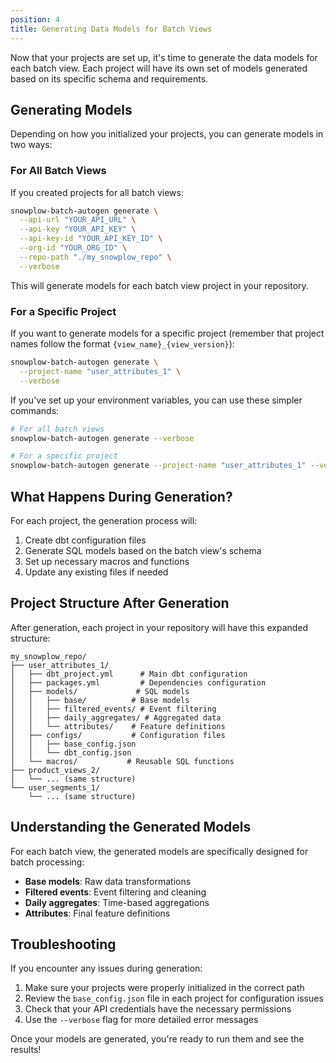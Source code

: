 ```yaml
---
position: 4
title: Generating Data Models for Batch Views
---
```


Now that your projects are set up, it's time to generate the data models for each batch view. Each project will have its own set of models generated based on its specific schema and requirements.

## Generating Models

Depending on how you initialized your projects, you can generate models in two ways:

### For All Batch Views

If you created projects for all batch views:

```bash
snowplow-batch-autogen generate \
  --api-url "YOUR_API_URL" \
  --api-key "YOUR_API_KEY" \
  --api-key-id "YOUR_API_KEY_ID" \
  --org-id "YOUR_ORG_ID" \
  --repo-path "./my_snowplow_repo" \
  --verbose
```

This will generate models for each batch view project in your repository.

### For a Specific Project

If you want to generate models for a specific project (remember that project names follow the format `{view_name}_{view_version}`):

```bash
snowplow-batch-autogen generate \
  --project-name "user_attributes_1" \
  --verbose
```

If you've set up your environment variables, you can use these simpler commands:

```bash
# For all batch views
snowplow-batch-autogen generate --verbose

# For a specific project
snowplow-batch-autogen generate --project-name "user_attributes_1" --verbose
```

## What Happens During Generation?

For each project, the generation process will:

1. Create dbt configuration files
2. Generate SQL models based on the batch view's schema
3. Set up necessary macros and functions
4. Update any existing files if needed

## Project Structure After Generation

After generation, each project in your repository will have this expanded structure:

```
my_snowplow_repo/
├── user_attributes_1/
│   ├── dbt_project.yml      # Main dbt configuration
│   ├── packages.yml         # Dependencies configuration
│   ├── models/             # SQL models
│   │   ├── base/          # Base models
│   │   ├── filtered_events/ # Event filtering
│   │   ├── daily_aggregates/ # Aggregated data
│   │   └── attributes/    # Feature definitions
│   ├── configs/           # Configuration files
│   │   ├── base_config.json
│   │   └── dbt_config.json
│   └── macros/           # Reusable SQL functions
├── product_views_2/
│   └── ... (same structure)
└── user_segments_1/
    └── ... (same structure)
```

## Understanding the Generated Models

For each batch view, the generated models are specifically designed for batch processing:
- **Base models**: Raw data transformations
- **Filtered events**: Event filtering and cleaning
- **Daily aggregates**: Time-based aggregations
- **Attributes**: Final feature definitions

## Troubleshooting

If you encounter any issues during generation:

1. Make sure your projects were properly initialized in the correct path
2. Review the `base_config.json` file in each project for configuration issues
3. Check that your API credentials have the necessary permissions
4. Use the `--verbose` flag for more detailed error messages

Once your models are generated, you're ready to run them and see the results!